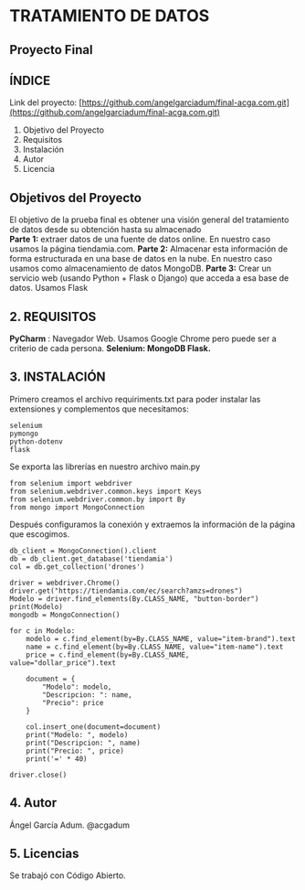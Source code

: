 
# TRATAMIENTO DE DATOS
## Proyecto Final
## ÍNDICE

Link del proyecto: [https://github.com/angelgarciadum/final-acga.com.git](https://github.com/angelgarciadum/final-acga.com.git)

1.  Objetivo del Proyecto
2.  Requisitos
3.  Instalación
4.  Autor
5.  Licencia

## Objetivos del Proyecto
El objetivo de la prueba final es obtener una visión general del tratamiento de datos desde  su obtención hasta su almacenado  
**Parte 1:** extraer datos de una fuente de datos online.  En nuestro caso usamos la página tiendamia.com.
 **Parte 2:** Almacenar esta información de forma estructurada en una base de datos en la nube. En nuestro caso usamos como almacenamiento de datos MongoDB.
**Parte 3:**  Crear un servicio web (usando Python + Flask o Django) que acceda a esa base de datos. Usamos Flask

## 2. REQUISITOS

**PyCharm** : Navegador Web. Usamos Google Chrome pero puede ser a criterio de cada persona.
**Selenium: 
MongoDB
Flask.**

## 3. INSTALACIÓN

Primero creamos el archivo requiriments.txt para poder instalar las extensiones y complementos que necesitamos:
```
selenium  
pymongo  
python-dotenv  
flask
```
Se exporta las librerías en nuestro archivo main.py
```
from selenium import webdriver  
from selenium.webdriver.common.keys import Keys  
from selenium.webdriver.common.by import By  
from mongo import MongoConnection
```
Después configuramos la conexión y extraemos la información de la página que escogimos.
```
db_client = MongoConnection().client  
db = db_client.get_database('tiendamia')  
col = db.get_collection('drones')  
  
driver = webdriver.Chrome()  
driver.get("https://tiendamia.com/ec/search?amzs=drones")  
Modelo = driver.find_elements(By.CLASS_NAME, "button-border")  
print(Modelo)  
mongodb = MongoConnection()  
  
for c in Modelo:  
    modelo = c.find_element(by=By.CLASS_NAME, value="item-brand").text  
    name = c.find_element(by=By.CLASS_NAME, value="item-name").text  
    price = c.find_element(by=By.CLASS_NAME, value="dollar_price").text  
  
    document = {  
        "Modelo": modelo,  
        "Descripcion: ": name,  
        "Precio": price  
    }  
  
    col.insert_one(document=document)  
    print("Modelo: ", modelo)  
    print("Descripcion: ", name)  
    print("Precio: ", price)  
    print('=' * 40)  
  
driver.close()
```

## 4. Autor
Ángel García Adum. @acgadum

## 5. Licencias
Se trabajó con Código Abierto.
